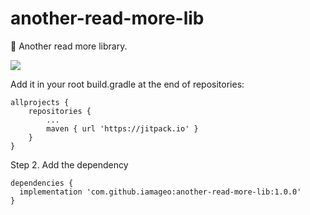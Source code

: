 # another-read-more-lib
📖 Another read more library.

[![](https://jitpack.io/v/iamageo/another-read-more-lib.svg)](https://jitpack.io/#iamageo/another-read-more-lib)

Add it in your root build.gradle at the end of repositories:

	allprojects {
		repositories {
			...
			maven { url 'https://jitpack.io' }
		}
	}
Step 2. Add the dependency

	dependencies {
	  implementation 'com.github.iamageo:another-read-more-lib:1.0.0'
	}
